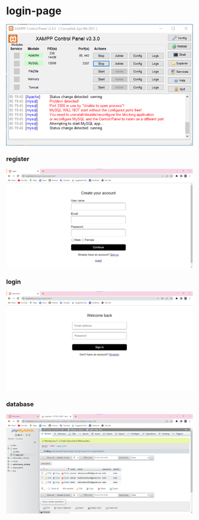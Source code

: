 # login-page
<img  src="Screenshot 2022-12-23 052102.png">
<h3>register </h3>
<img src="Register.png">
<h3>login</h3> 
<img src="Screenshot 2022-12-23 052627.png">

<h3>database</h3>
<img src="database.png">

